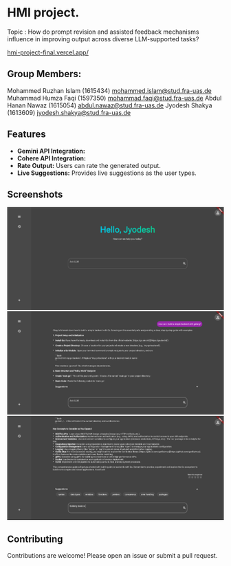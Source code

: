 # HMI project.

Topic : How do prompt revision and assisted feedback mechanisms influence in improving output across diverse LLM-supported tasks?

[hmi-project-final.vercel.app/
](https://hmi-project-final.vercel.app/)

## Group Members:
Mohammed Ruzhan Islam 	(1615434)		mohammed.islam@stud.fra-uas.de
Muhammad Humza Faqi     (1597350)       mohammad.faqi@stud.fra-uas.de
Abdul Hanan Nawaz	 	(1615054)		abdul.nawaz@stud.fra-uas.de
Jyodesh Shakya	 	    (1613609)		jyodesh.shakya@stud.fra-uas.de

## Features

*   **Gemini API Integration:** 
*   **Cohere API Integration:** 
*   **Rate Output:** Users can rate the generated output.
*   **Live Suggestions:** Provides live suggestions as the user types.

## Screenshots

![Screenshot 1](screenshots/ss1.png)
![Screenshot 2](screenshots/ss2.png)
![Screenshot 3](screenshots/ss3.png)

## Contributing

Contributions are welcome! Please open an issue or submit a pull request.
